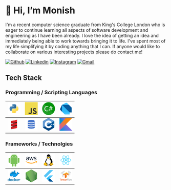 # 👋 Hi, I’m Monish



I'm a recent computer science graduate from King's College London who is eager to continue learning all aspects of software development and engineering as I have been already. I love the idea of getting an idea and immediately being able to work towards bringing it to life. I've spent most of my life simplifying it by coding anything that I can. If anyone would like to collaborate on various interesting projects please do contact me!

[![Github](https://img.shields.io/badge/-Github-000?style=flat&logo=Github&logoColor=white)](https://github.com/monishth)
[![Linkedin](https://img.shields.io/badge/-LinkedIn-blue?style=flat&logo=Linkedin&logoColor=white)](https://www.linkedin.com/in/monish-thirukkumaran)
[![Instagram](https://img.shields.io/badge/-Instagram-c13584?style=flat&labelColor=c13584&logo=instagram&logoColor=white)](https://www.instagram.com/mt.clicks/)
[![Gmail](https://img.shields.io/badge/-Gmail-c14438?style=flat&logo=Gmail&logoColor=white)](mailto:monish.thir@gmail.com)

## Tech Stack
### Programming / Scripting Languages
<img title="Python" alt="Python" width="40px" src="https://raw.githubusercontent.com/github/explore/master/topics/python/python.png" />|<img alt="JS" title="JavaScript" width="40px" src="https://raw.githubusercontent.com/github/explore/master/topics/javascript/javascript.png">|<img title="C#" alt="C#" width="40px" src="https://raw.githubusercontent.com/github/explore/master/topics/csharp/csharp.png">|<img title="dart" alt="dart" width="40px" src="https://raw.githubusercontent.com/github/explore/master/topics/dart/dart.png"/>
|--|--|--|--|
<img title="Scala" alt="Scala" width="40px" src="https://raw.githubusercontent.com/github/explore/master/topics/scala/scala.png"/>|<img title="sql" alt="sql" width="40px" src="https://raw.githubusercontent.com/github/explore/master/topics/sql/sql.png">|<img title="C++" alt="C++" width="40px" src="https://raw.githubusercontent.com/github/explore/master/topics/cpp/cpp.png">|<img title="Kotlin" alt="Kotlin" width="40px" src="https://raw.githubusercontent.com/github/explore/master/topics/kotlin/kotlin.png">

### Frameworks / Technolgies
<img title="Android" alt="Android" width="40px" src="https://raw.githubusercontent.com/github/explore/master/topics/android/android.png" />|<img alt="AWS" title="AWS" width="40px" src="https://raw.githubusercontent.com/github/explore/master/topics/aws/aws.png">|<img title="Linux" alt="Linux" width="40px" src="https://raw.githubusercontent.com/github/explore/master/topics/linux/linux.png">|<img title="React" alt="React" width="40px" src="https://raw.githubusercontent.com/github/explore/master/topics/react/react.png"/>
|--|--|--|--|
<img title="Docker" alt="Docker" width="40px" src="https://raw.githubusercontent.com/github/explore/master/topics/docker/docker.png" />|<img title="Node.js" alt="Node.js" width="40px" src="https://raw.githubusercontent.com/github/explore/master/topics/nodejs/nodejs.png"/>|<img alt="Flutter" title="Flutter" width="40px" src="https://raw.githubusercontent.com/github/explore/master/topics/flutter/flutter.png">|<img title="Tensorflow" alt="Tensorflow" width="40px" src="https://raw.githubusercontent.com/github/explore/master/topics/tensorflow/tensorflow.png">
<!---
monishth/monishth is a ✨ special ✨ repository because its `README.md` (this file) appears on your GitHub profile.
You can click the Preview link to take a look at your changes.
--->
